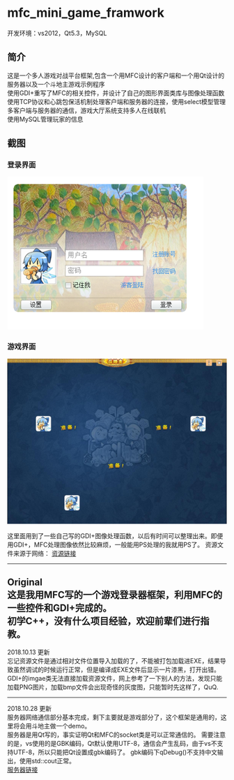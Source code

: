 # mfc_mini_game_framwork

开发环境：vs2012，Qt5.3，MySQL 

## 简介
这是一个多人游戏对战平台框架,包含一个用MFC设计的客户端和一个用Qt设计的服务器以及一个斗地主游戏示例程序  
使用GDI+重写了MFC的相关控件，并设计了自己的图形界面类库与图像处理函数  
使用TCP协议和心跳包保活机制处理客户端和服务器的连接，使用select模型管理多客户端与服务器的通信，游戏大厅系统支持多人在线联机  
使用MySQL管理玩家的信息  
## 截图  

### 登录界面   
<img src="https://raw.githubusercontent.com/Cirnoo/Online-Game-Platform-Framework/Netwok/screenshot/login_dlg.png" width="450"> <br>
### 游戏界面  
<img src="https://raw.githubusercontent.com/Cirnoo/Online-Game-Platform-Framework/Netwok/screenshot/game_ready.jpg" width="550"> <br>

这里面用到了一些自己写的GDI+图像处理函数，以后有时间可以整理出来。即便用GDI+，MFC处理图像依然比较麻烦，一般能用PS处理的我就用PS了。
资源文件来源于网络：
[资源链接](https://blog.csdn.net/geniusice18/article/details/8393674)

---  
Original  
这是我用MFC写的一个游戏登录器框架，利用MFC的一些控件和GDI+完成的。<br>
初学C++，没有什么项目经验，欢迎前辈们进行指教。<br>
---  

2018.10.13 更新  
忘记资源文件是通过相对文件位置导入加载的了，不能被打包加载进EXE，结果导致虽然调试的时候运行正常，但是编译成EXE文件后显示一片漆黑，打开出错。  
GDI+的imgae类无法直接加载资源文件，网上参考了一下别人的方法，发现只能加载PNG图片，加载bmp文件会出现奇怪的灰度图，只能暂时先这样了，QuQ.

--- 

2018.10.28 更新  
服务器网络通信部分基本完成，剩下主要就是游戏部分了，这个框架是通用的，这里将会用斗地主做一个demo。  
服务器是用Qt写的，事实证明Qt和MFC的socket类是可以正常通信的。
需要注意的是，vs使用的是GBK编码，Qt默认使用UTF-8，通信会产生乱码，由于vs不支持UTF-8，所以只能把Qt设置成gbk编码了。
gbk编码下qDebug()不支持中文输出，使用std::cout正常。  
[服务器链接](https://github.com/Cirnoo/game-server)



